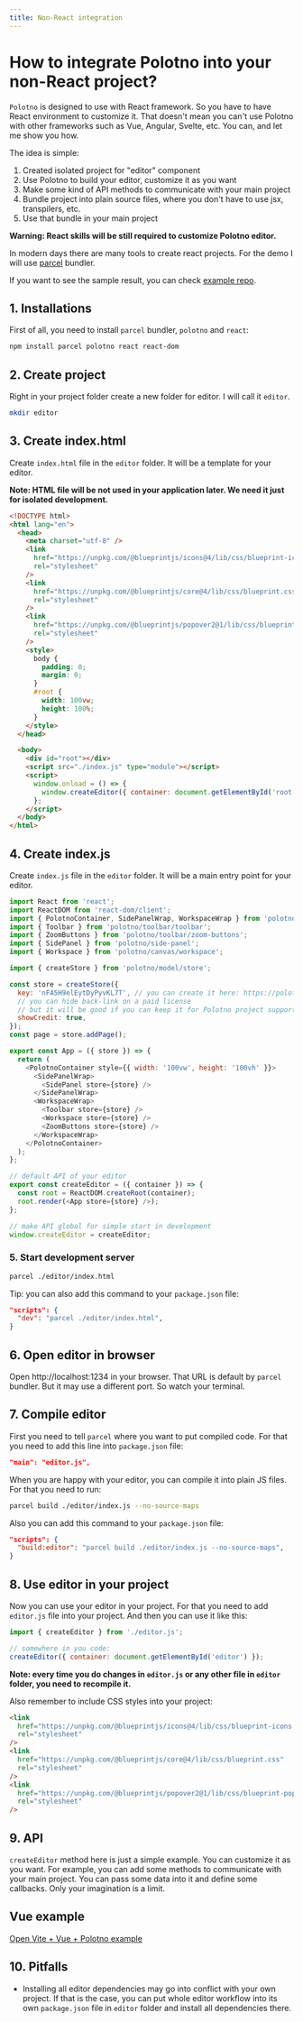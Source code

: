 ```yaml
---
title: Non-React integration
---
```


# How to integrate Polotno into your non-React project?

`Polotno` is designed to use with React framework. So you have to have React environment to customize it.
That doesn't mean you can't use Polotno with other frameworks such as Vue, Angular, Svelte, etc.
You can, and let me show you how.

The idea is simple:

1. Created isolated project for "editor" component
2. Use Polotno to build your editor, customize it as you want
3. Make some kind of API methods to communicate with your main project
4. Bundle project into plain source files, where you don't have to use jsx, transpilers, etc.
5. Use that bundle in your main project

**Warning: React skills will be still required to customize Polotno editor.**

In modern days there are many tools to create react projects. For the demo I will use [parcel](https://parceljs.org/) bundler.

If you want to see the sample result, you can check [example repo](https://github.com/polotno-project/polotno-site/tree/source/examples/polotno-non-react-integration).

## 1. Installations

First of all, you need to install `parcel` bundler, `polotno` and `react`:

```bash
npm install parcel polotno react react-dom
```

## 2. Create project

Right in your project folder create a new folder for editor. I will call it `editor`.

```bash
mkdir editor
```

## 3. Create index.html

Create `index.html` file in the `editor` folder. It will be a template for your editor.

**Note: HTML file will be not used in your application later. We need it just for isolated development.**

```html
<!DOCTYPE html>
<html lang="en">
  <head>
    <meta charset="utf-8" />
    <link
      href="https://unpkg.com/@blueprintjs/icons@4/lib/css/blueprint-icons.css"
      rel="stylesheet"
    />
    <link
      href="https://unpkg.com/@blueprintjs/core@4/lib/css/blueprint.css"
      rel="stylesheet"
    />
    <link
      href="https://unpkg.com/@blueprintjs/popover2@1/lib/css/blueprint-popover2.css"
      rel="stylesheet"
    />
    <style>
      body {
        padding: 0;
        margin: 0;
      }
      #root {
        width: 100vw;
        height: 100%;
      }
    </style>
  </head>

  <body>
    <div id="root"></div>
    <script src="./index.js" type="module"></script>
    <script>
      window.onload = () => {
        window.createEditor({ container: document.getElementById('root') });
      };
    </script>
  </body>
</html>
```

## 4. Create index.js

Create `index.js` file in the `editor` folder. It will be a main entry point for your editor.

```js
import React from 'react';
import ReactDOM from 'react-dom/client';
import { PolotnoContainer, SidePanelWrap, WorkspaceWrap } from 'polotno';
import { Toolbar } from 'polotno/toolbar/toolbar';
import { ZoomButtons } from 'polotno/toolbar/zoom-buttons';
import { SidePanel } from 'polotno/side-panel';
import { Workspace } from 'polotno/canvas/workspace';

import { createStore } from 'polotno/model/store';

const store = createStore({
  key: 'nFA5H9elEytDyPyvKL7T', // you can create it here: https://polotno.com/cabinet/
  // you can hide back-link on a paid license
  // but it will be good if you can keep it for Polotno project support
  showCredit: true,
});
const page = store.addPage();

export const App = ({ store }) => {
  return (
    <PolotnoContainer style={{ width: '100vw', height: '100vh' }}>
      <SidePanelWrap>
        <SidePanel store={store} />
      </SidePanelWrap>
      <WorkspaceWrap>
        <Toolbar store={store} />
        <Workspace store={store} />
        <ZoomButtons store={store} />
      </WorkspaceWrap>
    </PolotnoContainer>
  );
};

// default API of your editor
export const createEditor = ({ container }) => {
  const root = ReactDOM.createRoot(container);
  root.render(<App store={store} />);
};

// make API global for simple start in development
window.createEditor = createEditor;
```

### 5. Start development server

```bash
parcel ./editor/index.html
```

Tip: you can also add this command to your `package.json` file:

```json
"scripts": {
  "dev": "parcel ./editor/index.html",
}
```

## 6. Open editor in browser

Open http://localhost:1234 in your browser. That URL is default by `parcel` bundler. But it may use a different port. So watch your terminal.

## 7. Compile editor

First you need to tell `parcel` where you want to put compiled code. For that you need to add this line into `package.json` file:

```json
"main": "editor.js",
```

When you are happy with your editor, you can compile it into plain JS files. For that you need to run:

```bash
parcel build ./editor/index.js --no-source-maps
```

Also you can add this command to your `package.json` file:

```json
"scripts": {
  "build:editor": "parcel build ./editor/index.js --no-source-maps",
}
```

## 8. Use editor in your project

Now you can use your editor in your project. For that you need to add `editor.js` file into your project. And then you can use it like this:

```js
import { createEditor } from './editor.js';

// somewhere in you code:
createEditor({ container: document.getElementById('editor') });
```

**Note: every time you do changes in `editor.js` or any other file in `editor` folder, you need to recompile it.**

Also remember to include CSS styles into your project:

```html
<link
  href="https://unpkg.com/@blueprintjs/icons@4/lib/css/blueprint-icons.css"
  rel="stylesheet"
/>
<link
  href="https://unpkg.com/@blueprintjs/core@4/lib/css/blueprint.css"
  rel="stylesheet"
/>
<link
  href="https://unpkg.com/@blueprintjs/popover2@1/lib/css/blueprint-popover2.css"
  rel="stylesheet"
/>
```

## 9. API

`createEditor` method here is just a simple example. You can customize it as you want. For example, you can add some methods to communicate with your main project.
You can pass some data into it and define some callbacks. Only your imagination is a limit.

## Vue example

[Open Vite + Vue + Polotno example](https://codesandbox.io/s/github/polotno-project/polotno-site/tree/source/examples/polotno-and-vue-custom)

## 10. Pitfalls

- Installing all editor dependencies may go into conflict with your own project. If that is the case, you can put whole editor workflow into its own `package.json` file in `editor` folder and install all dependencies there.
